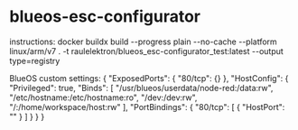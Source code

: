 # blueos-esc-configurator

instructions:
docker buildx build --progress plain --no-cache --platform linux/arm/v7 . -t raulelektron/blueos_esc-configurator_test:latest --output type=registry

BlueOS custom settings:
{
  "ExposedPorts": {
    "80/tcp": {}
  },
  "HostConfig": {
    "Privileged": true,
    "Binds": [
      "/usr/blueos/userdata/node-red:/data:rw",
      "/etc/hostname:/etc/hostname:ro",
      "/dev:/dev:rw",
      "/:/home/workspace/host:rw"
    ],
    "PortBindings": {
      "80/tcp": [
        {
          "HostPort": ""
        }
      ]
    }
  }
}